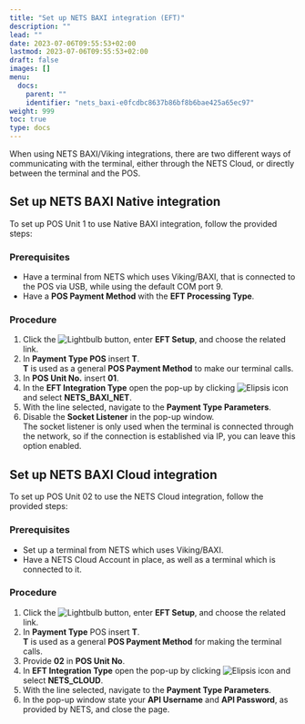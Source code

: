 ```yaml
---
title: "Set up NETS BAXI integration (EFT)"
description: ""
lead: ""
date: 2023-07-06T09:55:53+02:00
lastmod: 2023-07-06T09:55:53+02:00
draft: false
images: []
menu:
  docs:
    parent: ""
    identifier: "nets_baxi-e0fcdbc8637b86bf8b6bae425a65ec97"
weight: 999
toc: true
type: docs
---
```


When using NETS BAXI/Viking integrations, there are two different ways of communicating with the terminal, either through the NETS Cloud, or directly between the terminal and the POS.

## Set up NETS BAXI Native integration

To set up POS Unit 1 to use Native BAXI integration, follow the provided steps:

### Prerequisites

- Have a terminal from NETS which uses Viking/BAXI, that is connected to the POS via USB, while using the default COM port 9. 
- Have a **POS Payment Method** with the **EFT Processing Type**. 

### Procedure

1.	Click the ![Lightbulb](Lightbulb_icon.PNG) button, enter **EFT Setup**, and choose the related link.     
2.	In **Payment Type POS** insert **T**.      
    **T** is used as a general **POS Payment Method** to make our terminal calls.
3.	In **POS Unit No.** insert **01**.
4.	In the **EFT Integration Type** open the pop-up by clicking ![Elipsis icon](elipsis_icon.png) and select **NETS_BAXI_NET**.
5.	With the line selected, navigate to the **Payment Type Parameters**.
6.	Disable the **Socket Listener** in the pop-up window.      
    The socket listener is only used when the terminal is connected through the network, so if the connection is established via IP, you can leave this option enabled.

## Set up NETS BAXI Cloud integration

To set up POS Unit 02 to use the NETS Cloud integration, follow the provided steps:

### Prerequisites

- Set up a terminal from NETS which uses Viking/BAXI.
- Have a NETS Cloud Account in place, as well as a terminal which is connected to it.

### Procedure

1.	Click the ![Lightbulb](Lightbulb_icon.PNG) button, enter **EFT Setup**, and choose the related link.     
2.	In **Payment Type** POS insert **T**.     
    **T** is used as a general **POS Payment Method** for making the terminal calls.
3.	Provide **02** in **POS Unit No**.
4.	In **EFT Integration Type** open the pop-up by clicking ![Elipsis icon](elipsis_icon.png) and select **NETS_CLOUD**.
5.	With the line selected, navigate to the **Payment Type Parameters**.
6.	In the pop-up window state your **API Username** and **API Password**, as provided by NETS, and close the page.
